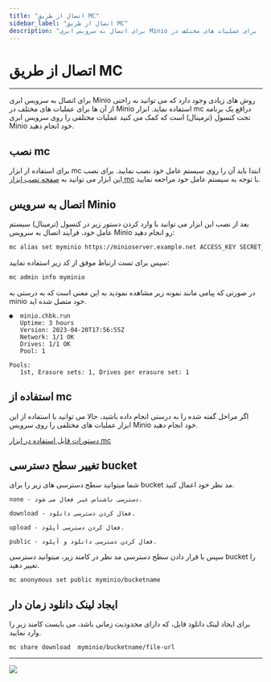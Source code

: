 ```yaml
---
title: "اتصال از طریق MC"
sidebar_label: "اتصال از طریق MC"
description: "برای اتصال به سرویس ابری Minio روش های زیادی وجود دارد که می توانید به راحتی از آن ها برای عملیات های مختلف در Minio استفاده نماید. ابزار mc دراقع یک برنامه تحت کنسول (ترمینال) است که کمک می کنید عملیات مختلفی را روی سرویس ابری Minio خود انجام دهید."
---
```


# اتصال از طریق MC
---

برای اتصال به سرویس ابری Minio روش های زیادی وجود دارد که می توانید به راحتی از آن ها برای عملیات های مختلف در Minio استفاده نماید. ابزار mc دراقع یک برنامه تحت کنسول (ترمینال) است که کمک می کنید عملیات مختلفی را روی سرویس ابری Minio خود انجام دهید.

## نصب mc

برای استفاده از ابزار mc ابتدا باید آن را روی سیستم عامل خود نصب نمایید. برای نصب این ابزار می توانید به [صفحه نصب ابزار mc](https://min.io/docs/minio/linux/reference/minio-mc.html#quickstart) با توجه به سیستم عامل خود مراجعه نمایید.

## اتصال به سرویس Minio

بعد از نصب این ابزار می توانید با وارد کردن دستور زیر در کنسول (ترمینال) سیستم عامل خود، فرآیند اتصال به سرویس Minio رو انجام دهید:

```bash
mc alias set myminio https://minioserver.example.net ACCESS_KEY SECRET_KEY
```

سپس برای تست ارتباط موفق از کد زیر استفاده نمایید:

```bash
mc admin info myminio
```

در صورتی که پیامی مانند نمونه زیر مشاهده نمودید به این معنی است که به درستی به minio خود متصل شده اید.

```
●  minio.chbk.run
   Uptime: 3 hours 
   Version: 2023-04-20T17:56:55Z
   Network: 1/1 OK 
   Drives: 1/1 OK 
   Pool: 1

Pools:
   1st, Erasure sets: 1, Drives per erasure set: 1
```

## استفاده از mc

اگر مراحل گفته شده را به درستی انجام داده باشید، حالا می توانید با استفاده از این ابزار عملیات های مختلفی را روی سرویس Minio خود انجام دهید.

[دستورات قابل استفاده در ابزار mc](https://min.io/docs/minio/linux/reference/minio-mc.html#command-quick-reference)

## تغییر سطح دسترسی bucket

شما میتوانید سطح دسترسی های زیر را برای bucket مد نظر خود اعمال کنید.

```
none - دسترسی ناشناس غیر فعال می شود.

download - فعال کردن دسترسی دانلود.

upload - فعال کردن دسترسی آپلود.

public - فعال کردن دسترسی دانلود و آپلود.
```

سپس با قرار دادن سطح دسترسی مد نظر در کامند زیر، میتوانید دسترسی bucket را تغییر دهید.

```
mc anonymous set public myminio/bucketname
```

## ایجاد لینک دانلود زمان دار

برای ایجاد لینک دانلود فایل، که دارای محدودیت زمانی باشد، می بایست کامند زیر را وارد نمایید.

```
mc share download  myminio/bucketname/file-url
```

---
<a href="https://hub.chabokan.net/fa/services/create/minio" ><img src="https://s1.chabokan.net/docs/images/minio-banner.png" /></a>